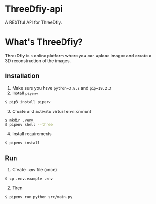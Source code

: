 # ThreeDfiy-api
A RESTful API for ThreeDfiy.

# What's ThreeDfiy?
ThreeDfiy is a online platform where you can upload images and create a 3D reconstruction of the images.

## Installation
1. Make sure you have `python=3.8.2` and `pip=19.2.3`
2. Install `pipenv`
```bash
$ pip3 install pipenv
```
3. Create and activate virtual environment
```bash
$ mkdir .venv
$ pipenv shell --three
```
4. Install requirements
```bash
$ pipenv install
```

## Run
1. Create `.env` file (once)
```bash
$ cp .env.example .env
```
2. Then
```bash
$ pipenv run python src/main.py
```
